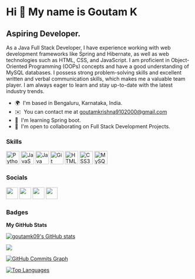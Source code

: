 Hi 👋 My name is Goutam K
=========================

Aspiring Developer.
-------------------

As a Java Full Stack Developer, I have experience working with web development frameworks like Spring and Hibernate, as well as web technologies such as HTML, CSS, and JavaScript. I am proficient in Object-Oriented Programming (OOPs) concepts and have a good understanding of MySQL databases. I possess strong problem-solving skills and excellent written and verbal communication skills, which makes me a valuable team player. I am always eager to learn and stay up-to-date with the latest industry trends.

* 🌍  I'm based in Bengaluru, Karnataka, India.
* ✉️  You can contact me at [goutamkrishna9102000@gmail.com](mailto:goutamkrishna9102000@gmail.com)
* 🧠  I'm learning Spring boot.
* 🤝  I'm open to collaborating on Full Stack Development Projects.

### Skills


<p align="left">
<a href="https://www.python.org/" target="_blank" rel="noreferrer"><img src="https://raw.githubusercontent.com/danielcranney/readme-generator/main/public/icons/skills/python-colored.svg" width="36" height="36" alt="Python" /></a>
<a href="https://developer.mozilla.org/en-US/docs/Web/JavaScript" target="_blank" rel="noreferrer"><img src="https://raw.githubusercontent.com/danielcranney/readme-generator/main/public/icons/skills/javascript-colored.svg" width="36" height="36" alt="JavaScript" /></a>
<a href="https://www.oracle.com/java/" target="_blank" rel="noreferrer"><img src="https://raw.githubusercontent.com/danielcranney/readme-generator/main/public/icons/skills/java-colored.svg" width="36" height="36" alt="Java" /></a>
<a href="https://git-scm.com/" target="_blank" rel="noreferrer"><img src="https://raw.githubusercontent.com/danielcranney/readme-generator/main/public/icons/skills/git-colored.svg" width="36" height="36" alt="Git" /></a>
<a href="https://developer.mozilla.org/en-US/docs/Glossary/HTML5" target="_blank" rel="noreferrer"><img src="https://raw.githubusercontent.com/danielcranney/readme-generator/main/public/icons/skills/html5-colored.svg" width="36" height="36" alt="HTML5" /></a>
<a href="https://www.w3.org/TR/CSS/#css" target="_blank" rel="noreferrer"><img src="https://raw.githubusercontent.com/danielcranney/readme-generator/main/public/icons/skills/css3-colored.svg" width="36" height="36" alt="CSS3" /></a>
<a href="https://www.mysql.com/" target="_blank" rel="noreferrer"><img src="https://raw.githubusercontent.com/danielcranney/readme-generator/main/public/icons/skills/mysql-colored.svg" width="36" height="36" alt="MySQL" /></a>
</p>


### Socials

<p align="left"> <a href="https://discord.com/users/Goutam#7810" target="_blank" rel="noreferrer"><img src="https://raw.githubusercontent.com/danielcranney/readme-generator/main/public/icons/socials/discord.svg" width="32" height="32" /></a> <a href="https://www.github.com/goutamk09" target="_blank" rel="noreferrer"><img src="https://raw.githubusercontent.com/danielcranney/readme-generator/main/public/icons/socials/github-dark.svg" width="32" height="32" /></a> <a href="http://www.instagram.com/goutam_k_" target="_blank" rel="noreferrer"><img src="https://raw.githubusercontent.com/danielcranney/readme-generator/main/public/icons/socials/instagram.svg" width="32" height="32" /></a> <a href="https://www.linkedin.com/in/goutamk9" target="_blank" rel="noreferrer"><img src="https://raw.githubusercontent.com/danielcranney/readme-generator/main/public/icons/socials/linkedin.svg" width="32" height="32" /></a></p>

### Badges

<b>My GitHub Stats</b>

<a href="http://www.github.com/goutamk09"><img src="https://github-readme-stats.vercel.app/api?username=goutamk09&show_icons=true&hide=&count_private=true&title_color=ec4899&text_color=ffffff&icon_color=a855f7&bg_color=171717&hide_border=true&show_icons=true" alt="goutamk09's GitHub stats" /></a>

<a href="http://www.github.com/goutamk09"><img src="https://github-readme-streak-stats.herokuapp.com/?user=goutamk09&stroke=ffffff&background=171717&ring=ec4899&fire=ec4899&currStreakNum=ffffff&currStreakLabel=ec4899&sideNums=ffffff&sideLabels=ffffff&dates=ffffff&hide_border=true" /></a>

<a href="http://www.github.com/goutamk09"><img src="https://github-readme-activity-graph.cyclic.app/graph?username=goutamk09&bg_color=171717&color=ffffff&line=a855f7&point=ffffff&area_color=171717&area=true&hide_border=true&custom_title=GitHub%20Commits%20Graph" alt="GitHub Commits Graph" /></a>

<a href="https://github.com/goutamk09" align="left"><img src="https://github-readme-stats.vercel.app/api/top-langs/?username=goutamk09&langs_count=10&title_color=ec4899&text_color=ffffff&icon_color=a855f7&bg_color=171717&hide_border=true&locale=en&custom_title=Top%20%Languages" alt="Top Languages" /></a>
